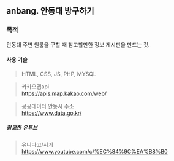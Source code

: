 ## anbang. 안동대 방구하기

### 목적
안동대 주변 원룸을 구할 때 참고할만한 정보 게시판을 만드는 것.

#### 사용 기술
> HTML, CSS, JS, PHP, MYSQL  

>카카오맵api  
>https://apis.map.kakao.com/web/  

>공공데이터 안동시 주소  
>https://www.data.go.kr/  

##### 참고한 유튜브
>유니다고/서기  
>https://www.youtube.com/c/%EC%84%9C%EA%B8%B0
